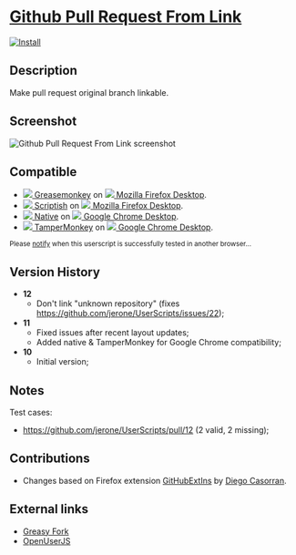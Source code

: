 # [Github Pull Request From Link](https://github.com/jerone/UserScripts/tree/master/Github_Pull_Request_From)

[![Install](https://raw.github.com/jerone/UserScripts/master/_resources/Install-button.jpg)](https://github.com/jerone/UserScripts/raw/master/Github_Pull_Request_From/Github_Pull_Request_From.user.js)


## Description

Make pull request original branch linkable.


## Screenshot

![Github Pull Request From Link screenshot](https://github.com/jerone/UserScripts/raw/master/Github_Pull_Request_From/screenshot.jpg)


## Compatible

* [![](https://raw.github.com/jerone/UserScripts/master/_resources/Greasemonkey.png) Greasemonkey](https://addons.mozilla.org/firefox/addon/greasemonkey/) on [![](https://raw.github.com/jerone/UserScripts/master/_resources/Firefox.png) Mozilla Firefox Desktop](http://www.mozilla.org/en-US/firefox/fx/#desktop).
* [![](https://raw.github.com/jerone/UserScripts/master/_resources/Scriptish.png) Scriptish](https://addons.mozilla.org/firefox/addon/scriptish/) on [![](https://raw.github.com/jerone/UserScripts/master/_resources/Firefox.png) Mozilla Firefox Desktop](http://www.mozilla.org/en-US/firefox/fx/#desktop).
* [![](https://raw.github.com/jerone/UserScripts/master/_resources/Chromium.png) Native](http://www.chromium.org/developers/design-documents/user-scripts) on [![](https://raw.github.com/jerone/UserScripts/master/_resources/GoogleChrome.png) Google Chrome Desktop](https://www.google.com/chrome/).
* [![](https://raw.github.com/jerone/UserScripts/master/_resources/Tampermonkey.png) TamperMonkey](http://tampermonkey.net) on [![](https://raw.github.com/jerone/UserScripts/master/_resources/GoogleChrome.png) Google Chrome Desktop](https://www.google.com/chrome/).

<sub>Please [notify](https://github.com/jerone/UserScripts/issues/new?title=Userscript%20%3Cname%3E%20%28%3Cversion%3E%29%20also%20works%20in%20%3Cbrowser%3E%20on%20%3Cdesktop/device%3E) when this userscript is successfully tested in another browser...</sub>


## Version History

* **12**
    * Don't link "unknown repository" (fixes https://github.com/jerone/UserScripts/issues/22);
* **11**
    * Fixed issues after recent layout updates;
    * Added native & TamperMonkey for Google Chrome compatibility;
* **10**
    * Initial version;


## Notes

Test cases:

* https://github.com/jerone/UserScripts/pull/12 (2 valid, 2 missing);


## Contributions

* Changes based on Firefox extension [GitHubExtIns](https://github.com/diegocr/GitHubExtIns) by [Diego Casorran](https://github.com/diegocr).


## External links

* [Greasy Fork](https://greasyfork.org/scripts/64)
* [OpenUserJS](https://openuserjs.org/scripts/jerone/Github_Pull_Request_From_Link)
